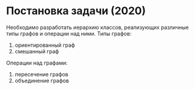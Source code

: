 #	Постановка задачи (2020)
Необходимо разработать иерархию классов, реализующих различные типы графов и операции над ними.
Типы графов: 
1.	ориентированный граф
2.	смешанный граф
   
Операции над графами: 
1.	пересечение графов
2.	объединение графов

